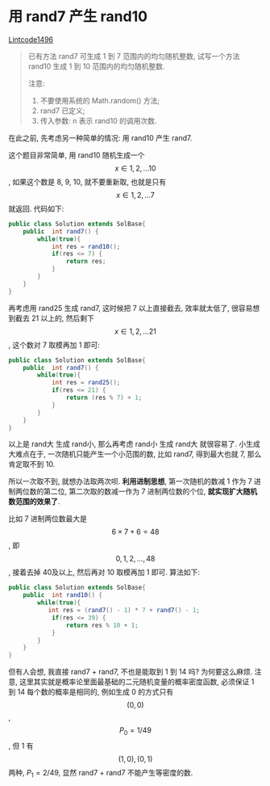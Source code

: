 # 用 rand7 产生 rand10

[Lintcode1496](https://www.lintcode.com/problem/implement-rand10-using-rand7/description?utm_source=sc-zhihuzl-lm)



> 已有方法 rand7 可生成 1 到 7 范围内的均匀随机整数, 试写一个方法 rand10 生成 1 到 10 范围内的均匀随机整数.
>
> 注意: 
>
> 1. 不要使用系统的 Math.random() 方法;
> 2. rand7 已定义;
> 3. 传入参数: n 表示 rand10 的调用次数.



在此之前, 先考虑另一种简单的情况: 用 rand10 产生 rand7.



这个题目非常简单, 用 rand10 随机生成一个 $$x\in 1, 2, ... 10$$, 如果这个数是 8, 9, 10, 就不要重新取, 也就是只有 $$x\in 1, 2, ... 7$$ 就返回. 代码如下:

```java
public class Solution extends SolBase{
    public  int rand7() {
        while(true){
            int res = rand10();
            if(res <= 7) {
                return res;
            }
        }
    }
}
```

再考虑用 rand25 生成 rand7, 这时候把 7 以上直接截去, 效率就太低了, 很容易想到截去 21 以上的, 然后剩下 $$x\in 1, 2, ... 21$$, 这个数对 7 取模再加 1 即可:

```java
public class Solution extends SolBase{
    public  int rand7() {
        while(true){
            int res = rand25();
            if(res <= 21) {
                return (res % 7) + 1;
            }
        }
    }
}
```

以上是 rand大 生成 rand小, 那么再考虑 rand小 生成 rand大 就很容易了. 小生成大难点在于, 一次随机只能产生一个小范围的数, 比如 rand7, 得到最大也就 7, 那么肯定取不到 10.

所以一次取不到, 就想办法取两次呗. **利用进制思想**, 第一次随机的数减 1 作为 7 进制两位数的第二位, 第二次取的数减一作为 7 进制两位数的个位, **就实现扩大随机数范围的效果了**.

比如 7 进制两位数最大是 $$6\times 7 + 6 = 48$$ , 即 $$0, 1, 2, ..., 48$$, 接着去掉 40及以上, 然后再对 10 取模再加 1 即可. 算法如下:

```java
public class Solution extends SolBase{
    public  int rand10() {
        while(true){
           int res = (rand7() - 1) * 7 + rand7() - 1;
            if(res <= 39) {
                return res % 10 + 1;
            }
        }
    }
}
```

但有人会想, 我直接 rand7 + rand7, 不也是能取到 1 到 14 吗? 为何要这么麻烦. 注意, 这里其实就是概率论里面最基础的二元随机变量的概率密度函数, 必须保证 1 到 14 每个数的概率是相同的,  例如生成 0 的方式只有 $$(0, 0)$$, $$P_0=1/49$$, 但 1 有 $$(1, 0), (0, 1)$$ 两种, $P_1=2/49$, 显然 rand7 + rand7 不能产生等密度的数.
